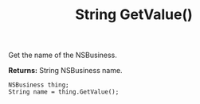 ﻿---
uid: crmscript_ref_NSBusiness_GetValue
title: String GetValue()
intellisense: NSBusiness.GetValue
keywords: NSBusiness, GetValue
so.topic: reference
---

Get the name of the NSBusiness.

**Returns:** String NSBusiness name.

```crmscript
NSBusiness thing;
String name = thing.GetValue();
```

